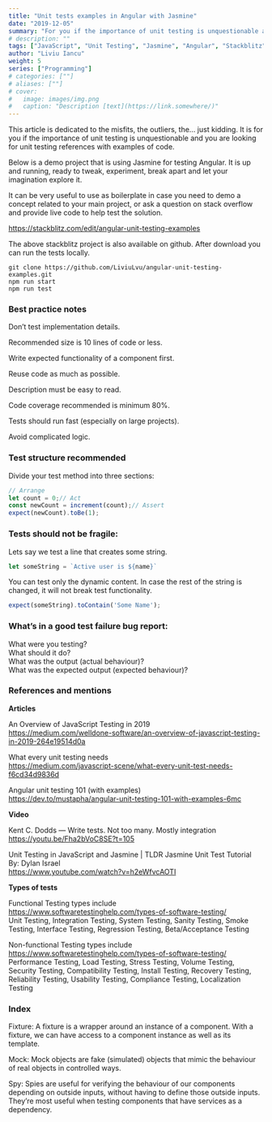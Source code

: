 ```yaml
---
title: "Unit tests examples in Angular with Jasmine"
date: "2019-12-05"
summary: "For you if the importance of unit testing is unquestionable and you are looking for unit testing references with examples of code."
# description: ""
tags: ["JavaScript", "Unit Testing", "Jasmine", "Angular", "Stackblitz"]
author: "Liviu Iancu"
weight: 5
series: ["Programming"]
# categories: [""]
# aliases: [""]
# cover:
#   image: images/img.png
#   caption: "Description [text](https://link.somewhere/)"
---
```

This article is dedicated to the misfits, the outliers, the… just kidding. It is for you if the importance of unit testing is unquestionable and you are looking for unit testing references with examples of code.

Below is a demo project that is using Jasmine for testing Angular. It is up and running, ready to tweak, experiment, break apart and let your imagination explore it.

It can be very useful to use as boilerplate in case you need to demo a concept related to your main project, or ask a question on stack overflow and provide live code to help test the solution.

https://stackblitz.com/edit/angular-unit-testing-examples

The above stackblitz project is also available on github. After download you can run the tests locally.

```
git clone https://github.com/LiviuLvu/angular-unit-testing-examples.git
npm run start
npm run test
```

### Best practice notes

Don’t test implementation details.

Recommended size is 10 lines of code or less.

Write expected functionality of a component first.

Reuse code as much as possible.

Description must be easy to read.

Code coverage recommended is minimum 80%.

Tests should run fast (especially on large projects).

Avoid complicated logic.

### Test structure recommended

Divide your test method into three sections:

```js {linenos=true}
// Arrange
let count = 0;// Act
const newCount = increment(count);// Assert
expect(newCount).toBe(1);
```

### Tests should not be fragile:

Lets say we test a line that creates some string.
```js {linenos=true}
let someString = `Active user is ${name}`
```
You can test only the dynamic content. In case the rest of the string is changed, it will not break test functionality.
```js {linenos=true}
expect(someString).toContain('Some Name');
```

### What’s in a good test failure bug report:

What were you testing?  
What should it do?  
What was the output (actual behaviour)?  
What was the expected output (expected behaviour)?  

### References and mentions  
__Articles__

An Overview of JavaScript Testing in 2019  
https://medium.com/welldone-software/an-overview-of-javascript-testing-in-2019-264e19514d0a

What every unit testing needs  
https://medium.com/javascript-scene/what-every-unit-test-needs-f6cd34d9836d

Angular unit testing 101 (with examples)  
https://dev.to/mustapha/angular-unit-testing-101-with-examples-6mc

__Video__

Kent C. Dodds — Write tests. Not too many. Mostly integration 
https://youtu.be/Fha2bVoC8SE?t=105

Unit Testing in JavaScript and Jasmine | TLDR Jasmine Unit Test Tutorial By: Dylan Israel  
https://www.youtube.com/watch?v=h2eWfvcAOTI

__Types of tests__

Functional Testing types include  
https://www.softwaretestinghelp.com/types-of-software-testing/  
Unit Testing, Integration Testing, System Testing, Sanity Testing, Smoke Testing, Interface Testing, Regression Testing, Beta/Acceptance Testing

Non-functional Testing types include  
https://www.softwaretestinghelp.com/types-of-software-testing/  
Performance Testing, Load Testing, Stress Testing, Volume Testing, Security Testing, Compatibility Testing, Install Testing, Recovery Testing, Reliability Testing, Usability Testing, Compliance Testing, Localization Testing

### Index

Fixture: A fixture is a wrapper around an instance of a component. With a fixture, we can have access to a component instance as well as its template.

Mock: Mock objects are fake (simulated) objects that mimic the behaviour of real objects in controlled ways.

Spy: Spies are useful for verifying the behaviour of our components depending on outside inputs, without having to define those outside inputs. They’re most useful when testing components that have services as a dependency.
